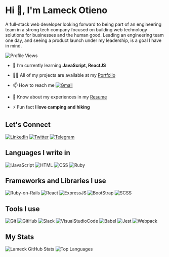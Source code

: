 # Hi 👋, I'm Lameck Otieno

A full-stack web developer looking forward to being part of an engineering team in a strong tech company focused on building web technology solutions for businesses and the human good. Leading an engineering team one day, and seeing a product launch under my leadership, is a goal I have in mind.

![Profile Views](https://komarev.com/ghpvc/?username=lameck1&label=Profile%20views&color=0e75b6&style=flat/)

- 🌱 I’m currently learning **JavaScript, ReactJS**

- 👨‍💻 All of my projects are available at my [Portfolio](https://lameck.me/)

- 📫 How to reach me [![Gmail](https://img.shields.io/badge/Gmail-D14836?style=for-the-badge&logo=gmail&logoColor=white)](mailto:lameck72@gmail.com)

- 📄 Know about my experiences in my [Resume](https://docs.google.com/document/d/12vFBf-oG_LPhrabnS54gKCWVPXr_ko7jEWyLiOMVZA8/edit?usp=sharing)

- ⚡ Fun fact **I love camping and hiking**

## Let's Connect

[![LinkedIn](https://img.shields.io/badge/linkedin-%230077B5.svg?style=for-the-badge&logo=linkedin&logoColor=white)](https://www.linkedin.com/in/lameck-otieno/)
[![Twitter](https://img.shields.io/badge/<handle>-%231DA1F2.svg?style=for-the-badge&logo=Twitter&logoColor=white)](https://twitter.com/lameck721)
[![Telegram](https://img.shields.io/badge/Telegram-2CA5E0?style=for-the-badge&logo=telegram&logoColor=white)](https://t.me/lameck3)

## Languages I write in

![!JavaScript](https://img.shields.io/badge/javascript-%23323330.svg?style=for-the-badge&logo=javascript&logoColor=%23F7DF1E)
![HTML](https://img.shields.io/badge/html5-%23E34F26.svg?style=for-the-badge&logo=html5&logoColor=white)
![CSS](https://img.shields.io/badge/css3-%231572B6.svg?style=for-the-badge&logo=css3&logoColor=white)
![Ruby](https://img.shields.io/badge/ruby-%23CC342D.svg?style=for-the-badge&logo=ruby&logoColor=white)

## Frameworks and Libraries I use

![Ruby-on-Rails](https://img.shields.io/badge/rails-%23CC0000.svg?style=for-the-badge&logo=ruby-on-rails&logoColor=white)
![React](https://img.shields.io/badge/react-%2320232a.svg?style=for-the-badge&logo=react&logoColor=%2361DAFB)
![ExpressJS](https://img.shields.io/badge/express.js-%23404d59.svg?style=for-the-badge&logo=express&logoColor=%2361DAFB)
![BootStrap](https://img.shields.io/badge/bootstrap-%23563D7C.svg?style=for-the-badge&logo=bootstrap&logoColor=white)
![SCSS](https://img.shields.io/badge/SASS-hotpink.svg?style=for-the-badge&logo=SASS&logoColor=white)

## Tools I use

![Git](https://img.shields.io/badge/git-%23F05033.svg?style=for-the-badge&logo=git&logoColor=white)
![GitHub](https://img.shields.io/badge/github-%23121011.svg?style=for-the-badge&logo=github&logoColor=white)
![Slack](https://img.shields.io/badge/Slack-4A154B?style=for-the-badge&logo=slack&logoColor=white)
![VisualStudioCode](https://img.shields.io/badge/VisualStudioCode-0078d7.svg?style=for-the-badge&logo=visual-studio-code&logoColor=white)
![Babel](https://img.shields.io/badge/Babel-F9DC3e?style=for-the-badge&logo=babel&logoColor=black)
![Jest](https://img.shields.io/badge/-jest-%23C21325?style=for-the-badge&logo=jest&logoColor=white)
![Webpack](https://img.shields.io/badge/webpack-%238DD6F9.svg?style=for-the-badge&logo=webpack&logoColor=black)

## My Stats

![Lameck GitHub Stats](https://github-readme-stats.vercel.app/api?username=lameck1&show_icons=true&locale=en&theme=dark)
![Top Languages](https://github-readme-stats.vercel.app/api/top-langs?username=lameck1&show_icons=true&locale=en&layout=compact&theme=dark)
